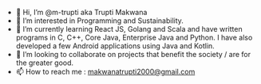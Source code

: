 - 👋 Hi, I’m @m-trupti aka Trupti Makwana
- 👀 I’m interested in Programming and Sustainability.
- 🌱 I’m currently learning React JS, Golang and Scala and have written programs in C, C++, Core Java, Enterprise Java and Python. I have also developed a few Android applications using Java and Kotlin.
- 💞️ I’m looking to collaborate on projects that benefit the society / are for the greater good. 
- 📫 How to reach me : makwanatrupti2000@gmail.com

<!---
m-trupti/m-trupti is a ✨ special ✨ repository because its `README.md` (this file) appears on your GitHub profile.
You can click the Preview link to take a look at your changes.
--->
